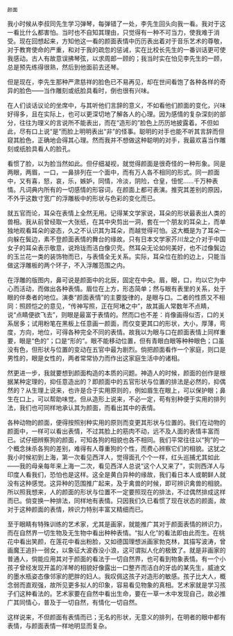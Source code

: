     颜面 

   我小时候从李叔同先生学习弹琴，每弹错了一处，李先生回头向我一看。我对于这一看比什么都害怕。当时也不自知其理由，只觉得有一种不可当力，使我难于消受。现在回想起来，方知他这一看的颜面表情中历历表出着对于音乐艺术的尊敬，对于教育使命的严重，和对于我的疏忽的惩诫，实在比校长先生的一番训话更可使我感动。古人有故意误拂琴弦，以求周郎一顾的；我当时实在怕见李先生的一顾，总是预先练得很熟，然后到他面前去还琴。

   但是现在，李先生那种严肃慈祥的脸色已不易再见，却在世间看饱了各种各样的奇异的脸色——当作雕刻或纸脸具看时，倒也很有兴味。

   在人们谈话议论的坐席中，与其听他们言辞的意义，不如看他们颜面的变化，兴味好得多，且在实际上，也可以更深切地了解各人的心理。因为感情的复杂深刻的部分，往往为理义的言说所不能表出，而在“造形的”脸色上历历地披露着。不但如此，尽有口上说“是”而脸上明明表出“非”的怪事。聪明的对手也能不听其言辞而但窥其脸色，正确地会得其心理。然而我并不想做这种聪明的对手，我最欢喜当作雕刻或纸脸具看人的脸孔。

   看惯了脸，以为脸当然如此。但仔细凝视，就觉得颜面是很奇怪的一种形象。同是两眼，两眉，一口，一鼻排列在一个面中，而有万人各不相同的形式。同一颜面中，又有喜，怒，哀，乐，嫉妒，同情，冷淡，阴险，仓皇，忸怩……千万种表情。凡词典内所有的一切感情的形容词，在颜面上都可表演。推究其差别的原因，不外乎这数寸宽广的浮雕板中的形状与色彩的变化而已。

   就五官而论，耳朵在表情上全然无用。记得某文学家说，耳朵的形状最表出人类的兽相。我从前曾经取一大张纸，在其中央剪出一洞，套在一个朋友的耳朵上，而单独地观看耳朵的姿态，久之不认识其为耳朵，而越觉得可怕。这大概是为了耳朵一向躲在鬓边，素不登颜面表情的舞台的缘故。只有日本文学家芥川龙之介对于中国女子的耳朵表示敬意，说玲珑而洁白像贝壳。然耳朵无论如何美好，也不过像鬓边的玉兰花一类的装饰物而已，与表情全无关系。实际，耳朵位在脸的边上，只能当做这浮雕板的两个环子，不入浮雕范围之内。

   在浮雕的版图内，鼻可说是颜面中的北辰，固定在中央。眉，眼，口，均以它为中心而活动，而做出各种表情。眉位在上方，形态简单；然与眼有表里的关系，处于眼的伴奏者的地位。演奏“颜面表情”的主要旋律的，是眼与口。二者的性质又不相同：照顾恺之的意见，“传神写照，正在阿堵之中”，故其画人常数年不点睛，说“点睛便欲飞去”，则眼是最富于表情的。然而口也不差：肖像画得似否，口的关系居多；试用粉笔在黑板上任意画一颜面，而仅变更其口的形状，大小，厚薄，弯度，方向，地位，可得各种完全不同的表情。故我以为眼与口在颜面表情上同样重要，眼是“色的”；口是“形的”。眼不能移动位置，但有青眼白眼等种种眼色；口虽没有色，但形状与位置的变动在五官中最为剧烈。倘把颜面看作一个家庭，则口是男性的，眼是女性的，两者常常协力而作出这家庭生活中的诸相。

   然更进一步，我就要想到颜面构造的本质的问题。神造人的时候，颜面的创作是根据某种定理的，抑任意造出的？即颜面中的五官形状与位置的排法是必然的，抑偶然的？从生理上说来，也许是合于实用原则的，例如眉生在眼上，可以保护眼；鼻生在口上，可以帮助味觉。但从造形上说来，不必一定，苟有别种便于实用的排列法，我们也可同样地承认其为颜面，而看出其中的表情。

   各种动物的颜面，便得按照别种实用的原则而变更其形状与位置的。我们在动物的颜面中，一样可以看出表情，不过其脸上的筋肉不动，远不及人面的表情丰富而已。试仔细辨察狗的颜面，可知各狗的相貌也各不相同。我们平常往往以“狗”的一个概念抹杀各狗的差别，难得有人尊重狗的个性，而费心辨察它们的相貌。这犹之我小时候初到上海，第一次看见西洋人，觉得面孔个个一样，红头巡捕尤其如此——我的母亲每年来上海一二次，看见西洋人总说“这个人又来了”，实则西洋人与印度人看我们，恐怕也是这样。这全是黄白异种的缘故，我们看日本人或朝鲜人就没有这种感觉。这异种的范围推广起来，及于禽兽的时候，即可辨识禽兽的相貌。所以照我想来，人的颜面的形状与位置不一定要照现在的排法，不过偶然排成这样而已。倘变换一种排法，同样地有表情。只因我们久已看惯了现在状态的颜面，故对于这种颜面的表情，辨识力特别丰富又精细而已。

   至于眼睛有特殊训练的艺术家，尤其是画家，就能推广其对于颜面表情的辨识力，而在自然界一切生物及无生物中看出种种表情。“拟人化”的看法即由此而生。在桃花中看出笑颜，在莲花中看出粉脸，又如德国理想派画家勃克林，其描写波涛，曾画魔王追扑一弱女，以象征大波吞没小浪，这可谓拟人化的极致了。就是非画家的普通人，倘能应用其对于颜面的看法于一切自然界，也可看到物象表情。有一个小孩子曾经发现开盖的洋琴的相貌好像露出一口整齐而洁白的牙齿的某先生，威迪文的墨水瓶姿态像邻家的肥胖的妇人。我叹佩这孩子对造形的敏感。孩子比大人，概念弱而直观强，故所见更多拟人的印象，容易看见物象的真相。艺术家就是学习孩子们这种看法的。艺术家要在自然中看出生命，要在一草一木中发现自己，故必推广其同情心，普及于一切自然，有情化一切自然。

   这样说来，不但颜面有表情而已；无名的形状，无意义的排列，在明者的眼中都有表情，与颜面表情一样地明显而复杂。

